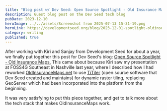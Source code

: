 ```yaml
---
title: "Blog post w/ Dev Seed: Open Source Spotlight - Old Insurance Maps"
description: Guest blog post on the Dev Seed tech blog
pubDate: 2023-12-10
heroImage: ../../assets/Screenshot from 2025-07-13 15-31-19.png
heroLink: https://developmentseed.org/blog/2023-12-01-spotlight-oldinsurancemaps/
category: writing
published: true
---
```

After working with Kiri and Sanjay from Development Seed for about a year, we finally put together this post for Dev Seed's blog: [Open Source Spotlight - Old Insurance Maps.](https://developmentseed.org/blog/2023-12-01-spotlight-oldinsurancemaps/) This came about because Kiri saw my presentation at FOSS4G Southeast in Nashville last year, where I described how I had reworked [OldInsuranceMaps.net](http://OldInsuranceMaps.net) to use [TiTiler](https://developmentseed.org/titiler/) (open source software that Dev Seed created and maintains) for dynamic raster tiling, replacing GeoServer which had been incorporated into the platform from the beginning.

It was very satisfying to put this piece together, and get to talk more about the tech stack that makes OldInsuranceMaps work.